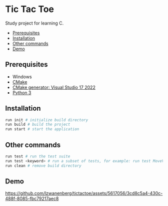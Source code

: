 # Tic Tac Toe

Study project for learning C.

- [Prerequisites](#preqrequisites)
- [Installation](#installation)
- [Other commands](#other-commands)
- [Demo](#demo)

## Prerequisites

- Windows
- [CMake](https://cmake.org/)
- [CMake generator: Visual Studio 17 2022](https://cmake.org/cmake/help/latest/generator/Visual%20Studio%2017%202022.html)
- [Python 3](https://www.python.org/downloads/)

## Installation

```.sh
run init # initialize build directory
run build # build the project
run start # start the application
```

## Other commands

```.sh
run test # run the test suite
run test <keyword> # run a subset of tests, for example: run test MoveValidator
run clean # remove build directory
```

## Demo
https://github.com/lzwanenberg/tictactoe/assets/5617056/3cd8c5a4-430c-488f-8085-fbc79217aec8

